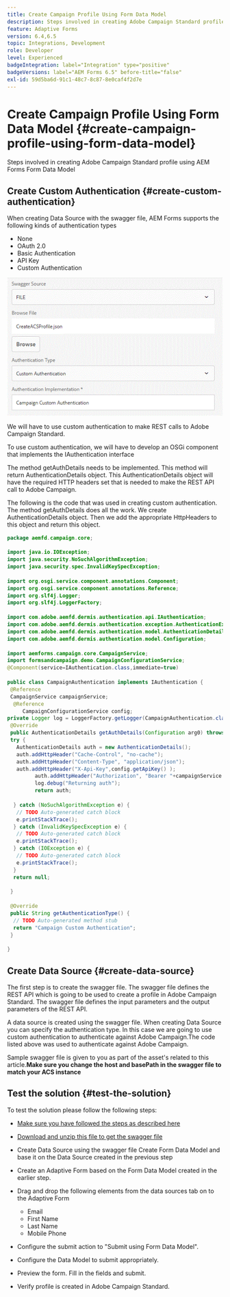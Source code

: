 ```yaml
---
title: Create Campaign Profile Using Form Data Model
description: Steps involved in creating Adobe Campaign Standard profile using  AEM Forms Form Data Model
feature: Adaptive Forms
version: 6.4,6.5
topic: Integrations, Development
role: Developer
level: Experienced
badgeIntegration: label="Integration" type="positive"
badgeVersions: label="AEM Forms 6.5" before-title="false"
exl-id: 59d5ba6d-91c1-48c7-8c87-8e0caf4f2d7e
---
```

# Create Campaign Profile Using Form Data Model {#create-campaign-profile-using-form-data-model}

Steps involved in creating Adobe Campaign Standard profile using  AEM Forms Form Data Model

## Create Custom Authentication {#create-custom-authentication}

When creating Data Source with the swagger file, AEM Forms supports the following kinds of authentication types

* None
* OAuth 2.0
* Basic Authentication
* API Key
* Custom Authentication

![campaingfdm](assets/campaignfdm.gif)

We will have to use custom authentication to make REST calls to Adobe Campaign Standard.

To use custom authentication, we will have to develop an OSGi component that implements the  IAuthentication  interface

The method getAuthDetails needs to be implemented. This method will return  AuthenticationDetails  object. This AuthenticationDetails object will have the required HTTP headers set that is needed to make the REST API call to Adobe Campaign.

The following is the code that was used in creating custom authentication. The method getAuthDetails does all the work. We create AuthenticationDetails object. Then we add the appropriate HttpHeaders to this object and return this object.

```java
package aemfd.campaign.core;

import java.io.IOException;
import java.security.NoSuchAlgorithmException;
import java.security.spec.InvalidKeySpecException;

import org.osgi.service.component.annotations.Component;
import org.osgi.service.component.annotations.Reference;
import org.slf4j.Logger;
import org.slf4j.LoggerFactory;

import com.adobe.aemfd.dermis.authentication.api.IAuthentication;
import com.adobe.aemfd.dermis.authentication.exception.AuthenticationException;
import com.adobe.aemfd.dermis.authentication.model.AuthenticationDetails;
import com.adobe.aemfd.dermis.authentication.model.Configuration;

import aemforms.campaign.core.CampaignService;
import formsandcampaign.demo.CampaignConfigurationService;
@Component(service=IAuthentication.class,immediate=true)

public class CampaignAuthentication implements IAuthentication {
 @Reference
 CampaignService campaignService;
  @Reference
     CampaignConfigurationService config;
private Logger log = LoggerFactory.getLogger(CampaignAuthentication.class);
 @Override
 public AuthenticationDetails getAuthDetails(Configuration arg0) throws AuthenticationException {
 try {
   AuthenticationDetails auth = new AuthenticationDetails();
   auth.addHttpHeader("Cache-Control", "no-cache");
   auth.addHttpHeader("Content-Type", "application/json");
   auth.addHttpHeader("X-Api-Key",config.getApiKey() );
         auth.addHttpHeader("Authorization", "Bearer "+campaignService.getAccessToken());
         log.debug("Returning auth");
         return auth;
   
  } catch (NoSuchAlgorithmException e) {
   // TODO Auto-generated catch block
   e.printStackTrace();
  } catch (InvalidKeySpecException e) {
   // TODO Auto-generated catch block
   e.printStackTrace();
  } catch (IOException e) {
   // TODO Auto-generated catch block
   e.printStackTrace();
  }
  return null;
  
 }

 @Override
 public String getAuthenticationType() {
  // TODO Auto-generated method stub
  return "Campaign Custom Authentication";
 }

}

```

## Create Data Source {#create-data-source}

The first step is to create the swagger file. The swagger file defines the REST API which is going to be used to create a profile in Adobe Campaign Standard. The swagger file defines the input parameters and the output parameters of the REST API.

A data source is created using the swagger file. When creating Data Source you can specify the authentication type. In this case we are going to use custom authentication to authenticate against Adobe Campaign.The code listed above was used to authenticate against Adobe Campaign.

Sample swagger file is given to you as part of the asset's related to this article.**Make sure you change the host and basePath in the swagger file to match your ACS instance**

## Test the solution {#test-the-solution}

To test the solution please follow the following steps:
* [Make sure you have followed the steps as described here](aem-forms-with-campaign-standard-getting-started-tutorial.md) 
* [Download and unzip this file to get the swagger file](assets/create-acs-profile-swagger-file.zip)
* Create Data Source using the swagger file
Create Form Data Model and base it on the Data Source created in the previous step
* Create an Adaptive Form based on the Form Data Model created in the earlier step.
* Drag and drop the following elements from the data sources tab on to the Adaptive Form

  * Email
  * First Name
  * Last Name
  * Mobile Phone

* Configure the submit action to "Submit using Form Data Model".
* Configure the Data Model to submit appropriately.
* Preview the form. Fill in the fields and submit.
* Verify profile is created in Adobe Campaign Standard.
